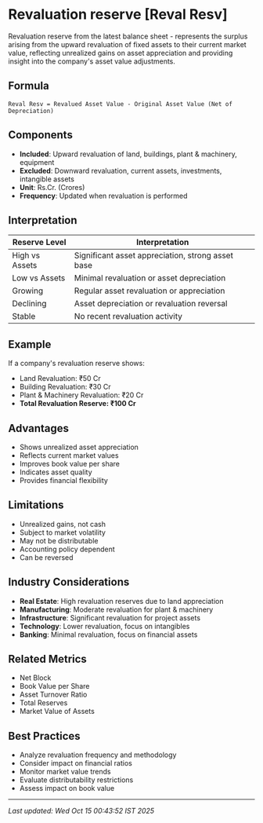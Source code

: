 # Revaluation reserve [Reval Resv]

Revaluation reserve from the latest balance sheet - represents the surplus arising from the upward revaluation of fixed assets to their current market value, reflecting unrealized gains on asset appreciation and providing insight into the company's asset value adjustments.

## Formula
```text
Reval Resv = Revalued Asset Value - Original Asset Value (Net of Depreciation)
```

## Components
- **Included**: Upward revaluation of land, buildings, plant & machinery, equipment
- **Excluded**: Downward revaluation, current assets, investments, intangible assets
- **Unit**: Rs.Cr. (Crores)
- **Frequency**: Updated when revaluation is performed

## Interpretation
| Reserve Level | Interpretation |
|---------------|----------------|
| High vs Assets | Significant asset appreciation, strong asset base |
| Low vs Assets | Minimal revaluation or asset depreciation |
| Growing | Regular asset revaluation or appreciation |
| Declining | Asset depreciation or revaluation reversal |
| Stable | No recent revaluation activity |

## Example
If a company's revaluation reserve shows:
- Land Revaluation: ₹50 Cr
- Building Revaluation: ₹30 Cr
- Plant & Machinery Revaluation: ₹20 Cr
- **Total Revaluation Reserve: ₹100 Cr**

## Advantages
- Shows unrealized asset appreciation
- Reflects current market values
- Improves book value per share
- Indicates asset quality
- Provides financial flexibility

## Limitations
- Unrealized gains, not cash
- Subject to market volatility
- May not be distributable
- Accounting policy dependent
- Can be reversed

## Industry Considerations
- **Real Estate**: High revaluation reserves due to land appreciation
- **Manufacturing**: Moderate revaluation for plant & machinery
- **Infrastructure**: Significant revaluation for project assets
- **Technology**: Lower revaluation, focus on intangibles
- **Banking**: Minimal revaluation, focus on financial assets

## Related Metrics
- Net Block
- Book Value per Share
- Asset Turnover Ratio
- Total Reserves
- Market Value of Assets

## Best Practices
- Analyze revaluation frequency and methodology
- Consider impact on financial ratios
- Monitor market value trends
- Evaluate distributability restrictions
- Assess impact on book value

---
*Last updated: Wed Oct 15 00:43:52 IST 2025*
